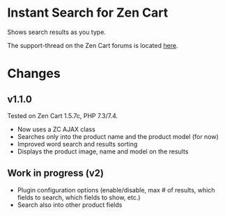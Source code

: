 # Instant Search for Zen Cart
Shows search results as you type.

The support-thread on the Zen Cart forums is located [here](https://www.zen-cart.com/showthread.php?189289-Instant-Search).

# Changes
## v1.1.0
Tested on Zen Cart 1.5.7c, PHP 7.3/7.4.

* Now uses a ZC AJAX class
* Searches only into the product name and the product model (for now)
* Improved word search and results sorting
* Displays the product image, name and model on the results

## Work in progress (v2)
* Plugin configuration options (enable/disable, max # of results, which fields to search, which fields to show, etc.)
* Search also into other product fields
